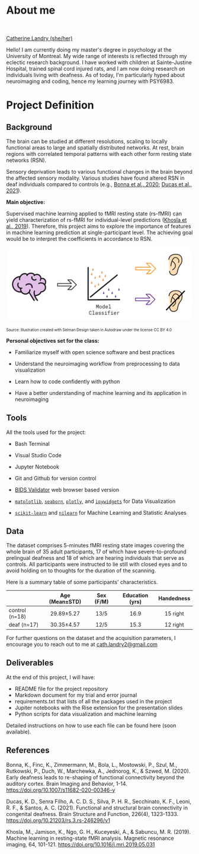 
# About me
<img src="https://avatars.githubusercontent.com/u/86985765?v=4?s=100" width="100px;" alt=""/>
<href="https://github.com/catherinelandry"> 

  [Catherine Landry (she/her)](https://github.com/catherinelandry)

  Hello! I am currently doing my master's degree in psychology at the University of Montreal. My wide range of interests is reflected through my eclectic research background. I have worked with children at Sainte-Justine Hospital, trained spinal cord injured rats, and I am now doing research on individuals living with deafness. As of today, I'm particularly hyped about neuroimaging and coding, hence my learning journey with PSY6983. 


# Project Definition

## Background

The brain can be studied at different resolutions, scaling to locally functional areas to large and spatially distributed networks. At rest, brain regions with correlated temporal patterns with each other form resting state networks (RSN).  

Sensory deprivation leads to various functional changes in the brain beyond the affected sensory modality. Various studies have found altered RSN in deaf individuals compared to controls (e.g., [Bonna et al., 2020](https://doi.org/10.1007/s11682-020-00346-y); [Ducas et al., 2021](https://doi.org/10.21203/rs.3.rs-246296/v1)). 

**Main objective:**

Supervised machine learning applied to fMRI resting state (rs-fMRI) can yield characterization of rs-fMRI for individual-level predictions ([Khosla et al., 2019](https://doi.org/10.1016/j.mri.2019.05.031)). Therefore, this project aims to explore the importance of features in machine learning prediction at single-participant level. The achieving goal would be to interpret the coefficients in accordance to RSN. 
 
 ![Main objective](readme.png)
 
 <p> <font size="1">Source: Illustration created with Selman Design taken in Autodraw under the license CC BY 4.0 </font></p> 
 

**Personal objectives set for the class:**

* Familiarize myself with open science software and best practices 

* Understand the neuroimaging workflow from preprocessing to data visualization

* Learn how to code confidently with python 

* Have a better understanding of machine learning and its application in neuroimaging 

## Tools

All the tools used for the project: 

* Bash Terminal 

* Visual Studio Code 

* Jupyter Notebook  
  
* Git and Github for version control 

* [BIDS Validator](https://bids-standard.github.io/bids-validator/) web browser based version

* [`matplotlib`](https://matplotlib.org/), [`seaborn`](https://seaborn.pydata.org/), [`plotly`](https://plotly.com/), and [`ipywidgets`](https://ipywidgets.readthedocs.io/en/latest/) for Data Visualization

* [`scikit-learn`](https://scikit-learn.org/stable/) and [`nilearn`](https://nilearn.github.io/) for Machine Learning and Statistic Analyses

## Data

The dataset comprises 5-minutes fMRI resting state images covering the whole brain of 35 adult participants, 17 of which have severe-to-profound prelingual deafness and 18 of which are hearing individuals that serve as controls. All participants were instructed to lie still with closed eyes and to avoid holding on to thoughts for the duration of the scanning. 

Here is a summary table of some participants' characteristics.

|                 |Age (Mean±STD)|  Sex (F/M)   |Education (yrs)| Handedness |  
|-----------------|:------------:|:------------:|:-------------:|:----------:|  
|control (n=18)   |  29.89±5.27  |     13/5     |  16.9         | 15 right   |   
|deaf    (n=17)   |  30.35±4.57  |     12/5     |  15.3         | 12 right   |

For further questions on the dataset and the acquisition parameters, I encourage you to reach out to me at cath.landry2@gmail.com


## Deliverables

At the end of this project, I will have:

* README file for the project repository 
* Markdown document for my trial and error journal
* requirements.txt that lists of all the packages used in the project
* Jupiter notebooks with the Rise extension for the presentation slides 
* Python scripts for data visualization and machine learning

Detailed instructions on how to use each file can be found here (soon available). 

## References

Bonna, K., Finc, K., Zimmermann, M., Bola, L., Mostowski, P., Szul, M., Rutkowski, P., Duch, W., Marchewka, A., Jednorog, K., & Szwed, M. (2020). Early deafness leads to re-shaping of functional connectivity beyond the auditory cortex. Brain Imaging and Behavior, 1-14. https://doi.org/10.1007/s11682-020-00346-y 

Ducas, K. D., Senra Filho, A. C. D. S., Silva, P. H. R., Secchinato, K. F., Leoni, R. F., & Santos, A. C. (2021). Functional and structural brain connectivity in congenital deafness. Brain Structure and Function, 226(4), 1323-1333. https://doi.org/10.21203/rs.3.rs-246296/v1 

Khosla, M., Jamison, K., Ngo, G. H., Kuceyeski, A., & Sabuncu, M. R. (2019). Machine learning in resting-state fMRI analysis. Magnetic resonance imaging, 64, 101-121. https://doi.org/10.1016/j.mri.2019.05.031
